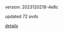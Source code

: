 version: 2023120218-4e8c

updated 72 avds

[details](https://github.com/0x74f917491bfa7ebfa379/ali_avd_db/blob/master/change_log/2023/12/02/18/4e8c.txt)